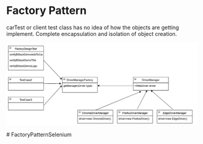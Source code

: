 # Factory Pattern

carTest or client test class has no idea of how the objects are getting implement.
Complete encapsulation and isolation of object creation.

![img.png](img.png)

#   F a c t o r y P a t t e r n S e l e n i u m 
 
 